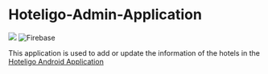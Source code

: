 # Hoteligo-Admin-Application

<img src="https://img.shields.io/badge/Android-3DDC84?style=for-the-badge&logo=android&logoColor=white" /> ![Firebase](https://img.shields.io/badge/firebase-ffca28?style=for-the-badge&logo=firebase&logoColor=white)

This application is used to add or update the information of the hotels in the [Hoteligo Android Application](https://github.com/vishwaksena-vishnu/Hoteligo-Android-Application)
